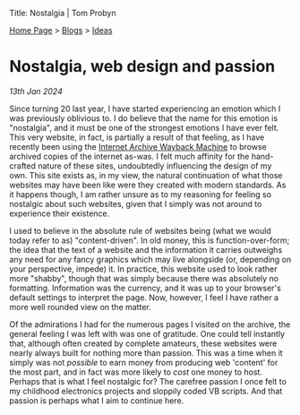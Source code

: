Title: Nostalgia | Tom Probyn

[Home Page](https://tomprobyn.uk) > [Blogs](https://tomprobyn.uk/blogs) > [Ideas](https://tomprobyn.uk/ideas)

# Nostalgia, web design and passion
*13th Jan 2024*

Since turning 20 last year, I have started experiencing an emotion which I was previously oblivious to. I do believe that the name for this emotion is "nostalgia", and it must be one of the strongest emotions I have ever felt. This very website, in fact, is partially a result of that feeling, as I have recently been using the [Internet Archive Wayback Machine](https://web.archive.org/) to browse archived copies of the internet as-was. I felt much affinity for the hand-crafted nature of these sites, undoubtedly influencing the design of my own. This site exists as, in my view, the natural continuation of what those websites may have been like were they created with modern standards. As it happens though, I am rather unsure as to my reasoning for feeling so nostalgic about such websites, given that I simply was not around to experience their existence.

I used to believe in the absolute rule of websites being (what we would today refer to as) "content-driven". In old money, this is function-over-form; the idea that the text of a website and the information it carries outweighs any need for any fancy graphics which may live alongside (or, depending on your perspective, impede) it. In practice, this website used to look rather more "shabby", though that was simply because there was absolutely no formatting. Information was the currency, and it was up to your browser's default settings to interpret the page. Now, however, I feel I have rather a more well rounded view on the matter.

Of the admirations I had for the numerous pages I visited on the archive, the general feeling I was left with was one of gratitude. One could tell instantly that, although often created by complete amateurs, these websites were nearly always built for nothing more than passion. This was a time when it simply was not *possible* to earn money from producing web 'content' for the most part, and in fact was more likely to *cost* one money to host. Perhaps that is what I feel nostalgic for? The carefree passion I once felt to my childhood electronics projects and sloppily coded VB scripts. And that passion is perhaps what I aim to continue here.